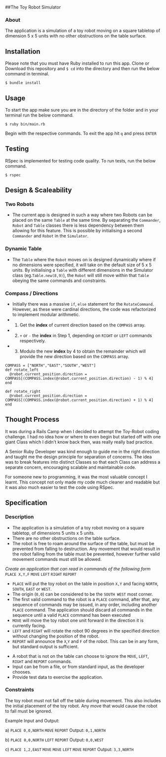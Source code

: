 ##The Toy Robot Simulator

### About

The application is a simulation of a toy robot moving on a square tabletop of dimension 5 x 5 units with no other obstructions on the table surface.

## Installation
Please note that you must have Ruby installed to run this app. Clone or Download this repository and `$ cd` into the directory and then run the below command in terminal.
```
$ bundle install
```

## Usage
To start the app make sure you are in the directory of the folder and in your terminal run the below command.
```
$ ruby bin/main.rb
```
Begin with the respective commands. To exit the app hit `q` and press `ENTER`
## Testing
RSpec is implemented for testing code quality. To run tests, run the below command.
```
$ rspec
```
## Design & Scaleability

### Two Robots

- The current app is designed in such a way where two Robots can be placed on the same ```Table``` at the same time. By separating the ```Commander```, ```Robot``` and ```Table``` classes there is less dependency between them allowing for this feature. This is possible by initialising a second ```Commander``` and ```Robot``` in the ```Simulator```.

### Dynamic Table

- The ```Table``` where the ```Robot``` moves on is designed dynamically where if no dimensions were specified, it will take on the default size of 5 x 5 units. By initialising a ```Table``` with different dimensions in the Simulator class (eg.```Table.new(8,9)```), the ```Robot``` will still move within that ```Table``` obeying the same commands and constraints.

### Compass / Directions

- Initially there was a massive ```if```, ```else``` statement for the ```RotateCommand```. However, as these were cardinal directions, the code was refactorized to implement modular arithmetic.
- 1) Get the **index** of current direction based on the ```COMPASS``` array.
- 2) ```+``` or ```-``` the **index** in Step 1, depending on ```RIGHT``` or ```LEFT``` commands respectively.
- 3) Modulo the new **index** by 4  to obtain the remainder which will provide the new direction based on the ```COMPASS``` array.
```
COMPASS = ["NORTH","EAST","SOUTH","WEST"]
def rotate_left
  @robot.current_position.direction = COMPASS[(COMPASS.index(@robot.current_position.direction) - 1) % 4]
end

def rotate_right
  @robot.current_position.direction = COMPASS[(COMPASS.index(@robot.current_position.direction) + 1) % 4]
end
```

## Thought Process

It was during a Rails Camp when I decided to attempt the Toy-Robot coding challenge. I had no idea how or where to even begin but started off with one giant Class which I didn't know back then, was really really bad practice.

A Senior Ruby Developer was kind enough to guide me in the right direction and taught me the design principle for separation of concerns. The idea was to break features into distinct Classes so that each Class can address a separate concern, encouraging scalable and maintainable code.

For someone new to programming, it was the most valuable concept I learnt. This concept not only made my code much cleaner and readable but it was also much easier to test the code using RSpec.

## Specification

### Description
- The application is a simulation of a toy robot moving on a square tabletop, of dimensions 5 units x 5 units.
- There are no other obstructions on the table surface.
- The robot is free to roam around the surface of the table, but must be prevented from falling to destruction. Any movement
that would result in the robot falling from the table must be prevented, however further valid movement commands must still
be allowed.

*Create an application that can read in commands of the following form*
`PLACE X,Y,F`
`MOVE`
`LEFT`
`RIGHT`
`REPORT`

- `PLACE` will put the toy robot on the table in position `X,Y` and facing `NORTH`, `SOUTH`, `EAST` or `WEST`.
- The origin (`0,0`) can be considered to be the `SOUTH WEST` most corner.
- The first valid command to the robot is a `PLACE` command, after that, any sequence of commands may be issued, in any order, including another `PLACE` command. The application should discard all commands in the sequence until a valid `PLACE` command has been executed
- `MOVE` will move the toy robot one unit forward in the direction it is currently facing.
- `LEFT` and `RIGHT` will rotate the robot 90 degrees in the specified direction without changing the position of the robot.
- `REPORT` will announce the `X`,`Y` and `F` of the robot. This can be in any form, but standard output is sufficient.

<ul>
<li>A robot that is not on the table can choose to ignore the <code>MOVE</code>, <code>LEFT</code>, <code>RIGHT</code> and <code>REPORT</code> commands.</li>
<li>Input can be from a file, or from standard input, as the developer chooses.</li>
<li>Provide test data to exercise the application.</li>
</ul>

### Constraints
The toy robot must not fall off the table during movement. This also includes the initial placement of the toy robot.
Any move that would cause the robot to fall must be ignored.

Example Input and Output:

a)
`PLACE 0,0,NORTH`
`MOVE`
`REPORT`
Output: `0,1,NORTH`

b)
`PLACE 0,0,NORTH`
`LEFT`
`REPORT`
Output: `0,0,WEST`

c)
`PLACE 1,2,EAST`
`MOVE`
`MOVE`
`LEFT`
`MOVE`
`REPORT`
Output: `3,3,NORTH`
